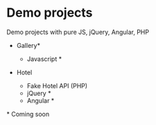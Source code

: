 # Demo projects
Demo projects with pure JS, jQuery, Angular, PHP

* Gallery*

  * Javascript *

* Hotel

  * Fake Hotel API (PHP)
  * jQuery *
  * Angular *

\* Coming soon